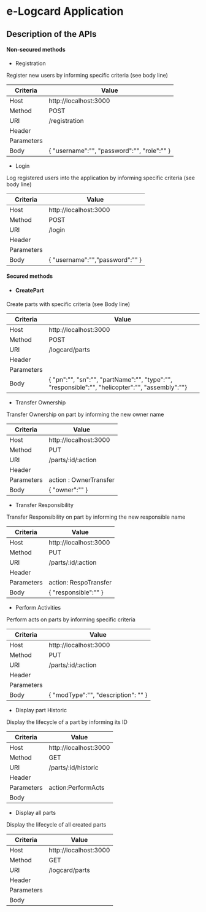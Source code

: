 # e-Logcard Application 

## Description of the APIs

#### Non-secured methods

- Registration 

Register new users by informing specific criteria (see body line)

| Criteria      | Value                                                                                                                   |
| --------------| ------------------------------------------------------------------------------------------------------------------------------|
| Host 			| http://localhost:3000                               				      						  				            |
| Method		| POST   			   				            |
| URI		    | /registration			   				            |
| Header   	 	| 					            |
| Parameters   	|         		                |
| Body		    | { "username":"", "password":"", "role":"" }              		                |


- Login 

Log registered users into the application by informing specific criteria (see body line)

| Criteria      | Value                                                                                                                   |
| --------------| ------------------------------------------------------------------------------------------------------------------------------|
| Host 			| http://localhost:3000                               				      						  				            |
| Method		| POST  			   				            |
| URI		    | /login				   				            |
| Header   	 	| 					            |
| Parameters   	|         		                |
| Body		    | {	"username":"","password":"" }              		                |


#### Secured methods

- #### CreatePart

Create parts with specific criteria (see Body line)

| Criteria      | Value                                                                                                                   |
| --------------| ------------------------------------------------------------------------------------------------------------------------------|
| Host 			| http://localhost:3000                               				      						  				            |
| Method		| POST   			   				            |
| URI		    | /logcard/parts			   				            |
| Header   	 	| 					            |
| Parameters   	|         		                |
| Body		    | { "pn":"", "sn":"", "partName":"", "type":"", "responsible":"", "helicopter":"", "assembly":""}              		                |

- Transfer Ownership 

Transfer Ownership on part by informing the new owner name 

| Criteria      | Value                                                                                                                   |
| --------------| ------------------------------------------------------------------------------------------------------------------------------|
| Host 			| http://localhost:3000                               				      						  				            |
| Method		| PUT   			   				            |
| URI		    | /parts/:id/:action				   				            |
| Header   	 	| 					            |
| Parameters   	|  action : OwnerTransfer        		                |
| Body		    | { "owner":"" }             		                |

- Transfer Responsibility 

Transfer Responsibility on part by informing the new responsible name 

| Criteria      | Value                                                                                                                   |
| --------------| ------------------------------------------------------------------------------------------------------------------------------|
| Host 			| http://localhost:3000                               				      						  				            |
| Method		| PUT   			   				            |
| URI		    | /parts/:id/:action				   				            |
| Header   	 	| 					            |
| Parameters   	|  action: RespoTransfer       		                |
| Body		    | {	"responsible":"" }              		                |

- Perform Activities 

Perform acts on parts by informing specific criteria

| Criteria      | Value                                                                                                                   |
| --------------| ------------------------------------------------------------------------------------------------------------------------------|
| Host 			| http://localhost:3000                               				      						  				            |
| Method		| PUT   			   				            |
| URI		    | /parts/:id/:action				   				            |
| Header   	 	| 					            |
| Parameters   	|         		                |
| Body		    | {	"modType":"", "description": "" }           		                |

- Display part Historic 

Display the lifecycle of a part by informing its ID

| Criteria      | Value                                                                                                                   |
| --------------| ------------------------------------------------------------------------------------------------------------------------------|
| Host 			| http://localhost:3000                               				      						  				            || Method		    			   				            |
| Method		| GET  			   				            |
| URI		    | /parts/:id/historic				   				            |
| Header   	 	| 					            |
| Parameters   	|  action:PerformActs     		                |
| Body		    |               		                |


- Display all parts 

Display the lifecycle of all created parts 

| Criteria      | Value                                                                                                                   |
| --------------| ------------------------------------------------------------------------------------------------------------------------------|
| Host 			| http://localhost:3000                               				      						  				            |
| Method		| GET    			   				            |
| URI		    | /logcard/parts				   				            |
| Header   	 	| 					            |
| Parameters   	|         		                |
| Body		    |               		                |
